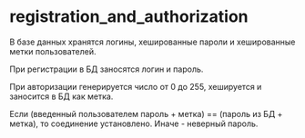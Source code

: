 # registration_and_authorization

В базе данных хранятся логины, хешированные пароли и хешированные метки пользователей.

При регистрации в БД заносятся логин и пароль.

При авторизации генерируется число от 0 до 255, хешируется и заносится в БД как метка.

Если (введенный пользователем пароль + метка) == (пароль из БД + метка), то соединение установлено. Иначе - неверный пароль.

